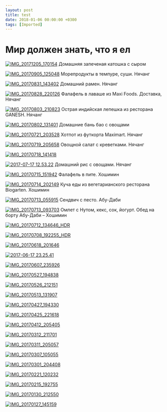 ```yaml
---
layout: post
title: test
date: 2018-01-06 00:00:00 +0300
tags: [Imported]
---
```

# Мир должен знать, что я ел

[![IMG_20171205_170154](https://vlaim.s3.amazonaws.com/uploads/2018/01/IMG_20171205_170154.jpg)](https://vlaim.s3.amazonaws.com/uploads/2018/01/IMG_20171205_170154.jpg) Домашняя запеченая катошка с сыром

[![IMG_20170905_125048](https://vlaim.s3.amazonaws.com/uploads/2018/01/IMG_20170905_125048.jpg)](https://vlaim.s3.amazonaws.com/uploads/2018/01/IMG_20170905_125048.jpg) Морепродукты в темпуре, суши. Нячанг

[![IMG_20170831_143402](https://vlaim.s3.amazonaws.com/uploads/2018/01/IMG_20170831_143402.jpg)](https://vlaim.s3.amazonaws.com/uploads/2018/01/IMG_20170831_143402.jpg) Домашний рамен. Нячанг

[![IMG_20170828_220126](https://vlaim.s3.amazonaws.com/uploads/2018/01/IMG_20170828_220126.jpg)](https://vlaim.s3.amazonaws.com/uploads/2018/01/IMG_20170828_220126.jpg) Фалафель в лаваше из Maxi Foods. Доставка, Нячанг

[![IMG_20170803_210823](https://vlaim.s3.amazonaws.com/uploads/2018/01/IMG_20170803_210823.jpg)](https://vlaim.s3.amazonaws.com/uploads/2018/01/IMG_20170803_210823.jpg) Острая индийская лепешка из ресторана GANESH. Нячанг

[![IMG_20170802_131401](https://vlaim.s3.amazonaws.com/uploads/2018/01/IMG_20170802_131401.jpg)](https://vlaim.s3.amazonaws.com/uploads/2018/01/IMG_20170802_131401.jpg) Домашние бань бао с овощами

[![IMG_20170721_203528](https://vlaim.s3.amazonaws.com/uploads/2018/01/IMG_20170721_203528.jpg)](https://vlaim.s3.amazonaws.com/uploads/2018/01/IMG_20170721_203528.jpg) Хотпот из футкорта Maximart. Нячанг

[![IMG_20170719_205658](https://vlaim.s3.amazonaws.com/uploads/2018/01/IMG_20170719_205658.jpg)](https://vlaim.s3.amazonaws.com/uploads/2018/01/IMG_20170719_205658.jpg) Овощной салат с креветками. Нячанг

[![IMG_20170718_141418](https://vlaim.s3.amazonaws.com/uploads/2018/01/IMG_20170718_141418.jpg)](https://vlaim.s3.amazonaws.com/uploads/2018/01/IMG_20170718_141418.jpg)

[![2017-07-17 12.53.22](https://vlaim.s3.amazonaws.com/uploads/2018/01/2017-07-17-12.53.22.jpg)](https://vlaim.s3.amazonaws.com/uploads/2018/01/2017-07-17-12.53.22.jpg) Домашний рис с овощами. Нячанг

[![IMG_20170715_151942](https://vlaim.s3.amazonaws.com/uploads/2018/01/IMG_20170715_151942.jpg)](https://vlaim.s3.amazonaws.com/uploads/2018/01/IMG_20170715_151942.jpg) Фалафель в пите. Хошимин

[![IMG_20170714_202149](https://vlaim.s3.amazonaws.com/uploads/2018/01/IMG_20170714_202149.jpg)](https://vlaim.s3.amazonaws.com/uploads/2018/01/IMG_20170714_202149.jpg) Куча еды из вегетарианского ресторана Biogarten. Хошимин

[![IMG_20170713_055915](https://vlaim.s3.amazonaws.com/uploads/2018/01/IMG_20170713_055915.jpg)](https://vlaim.s3.amazonaws.com/uploads/2018/01/IMG_20170713_055915.jpg) Сендвич с песто. Абу-Даби

[![IMG_20170713_093703](https://vlaim.s3.amazonaws.com/uploads/2018/01/IMG_20170713_093703.jpg)](https://vlaim.s3.amazonaws.com/uploads/2018/01/IMG_20170713_093703.jpg) Омлет с Нутом, кекс, сок, йогурт. Обед на борту Абу-Даби – Хошимин

[![IMG_20170712_134646_HDR](https://vlaim.s3.amazonaws.com/uploads/2018/01/IMG_20170712_134646_HDR.jpg)](https://vlaim.s3.amazonaws.com/uploads/2018/01/IMG_20170712_134646_HDR.jpg)

[![IMG_20170708_192255_HDR](https://vlaim.s3.amazonaws.com/uploads/2018/01/IMG_20170708_192255_HDR.jpg)](https://vlaim.s3.amazonaws.com/uploads/2018/01/IMG_20170708_192255_HDR.jpg)

[![IMG_20170618_201646](https://vlaim.s3.amazonaws.com/uploads/2018/01/IMG_20170618_201646.jpg)](https://vlaim.s3.amazonaws.com/uploads/2018/01/IMG_20170618_201646.jpg)

[![2017-06-17 23.25.41](https://vlaim.s3.amazonaws.com/uploads/2018/01/2017-06-17-23.25.41.jpg)](https://vlaim.s3.amazonaws.com/uploads/2018/01/2017-06-17-23.25.41.jpg)

[![IMG_20170607_235926](https://vlaim.s3.amazonaws.com/uploads/2018/01/IMG_20170607_235926.jpg)](https://vlaim.s3.amazonaws.com/uploads/2018/01/IMG_20170607_235926.jpg)

[![IMG_20170527_194838](https://vlaim.s3.amazonaws.com/uploads/2018/01/IMG_20170527_194838.jpg)](https://vlaim.s3.amazonaws.com/uploads/2018/01/IMG_20170527_194838.jpg)

[![IMG_20170526_212151](https://vlaim.s3.amazonaws.com/uploads/2018/01/IMG_20170526_212151.jpg)](https://vlaim.s3.amazonaws.com/uploads/2018/01/IMG_20170526_212151.jpg)

[![IMG_20170513_131907](https://vlaim.s3.amazonaws.com/uploads/2018/01/IMG_20170513_131907.jpg)](https://vlaim.s3.amazonaws.com/uploads/2018/01/IMG_20170513_131907.jpg)

[![IMG_20170427_194330](https://vlaim.s3.amazonaws.com/uploads/2018/01/IMG_20170427_194330.jpg)](https://vlaim.s3.amazonaws.com/uploads/2018/01/IMG_20170427_194330.jpg)

[![IMG_20170425_221618](https://vlaim.s3.amazonaws.com/uploads/2018/01/IMG_20170425_221618.jpg)](https://vlaim.s3.amazonaws.com/uploads/2018/01/IMG_20170425_221618.jpg)

[![IMG_20170412_205405](https://vlaim.s3.amazonaws.com/uploads/2018/01/IMG_20170412_205405.jpg)](https://vlaim.s3.amazonaws.com/uploads/2018/01/IMG_20170412_205405.jpg)

[![IMG_20170312_211701](https://vlaim.s3.amazonaws.com/uploads/2018/01/IMG_20170312_211701-e1515268197277.jpg)](https://vlaim.s3.amazonaws.com/uploads/2018/01/IMG_20170312_211701.jpg)

[![IMG_20170311_205057](https://vlaim.s3.amazonaws.com/uploads/2018/01/IMG_20170311_205057.jpg)](https://vlaim.s3.amazonaws.com/uploads/2018/01/IMG_20170311_205057.jpg)

[![IMG_20170307_105055](https://vlaim.s3.amazonaws.com/uploads/2018/01/IMG_20170307_105055.jpg)](https://vlaim.s3.amazonaws.com/uploads/2018/01/IMG_20170307_105055.jpg)

[![IMG_20170301_204408](https://vlaim.s3.amazonaws.com/uploads/2018/01/IMG_20170301_204408.jpg)](https://vlaim.s3.amazonaws.com/uploads/2018/01/IMG_20170301_204408.jpg)

[![IMG_20170221_120232](https://vlaim.s3.amazonaws.com/uploads/2018/01/IMG_20170221_120232.jpg)](https://vlaim.s3.amazonaws.com/uploads/2018/01/IMG_20170221_120232.jpg)

[![IMG_20170215_192755](https://vlaim.s3.amazonaws.com/uploads/2018/01/IMG_20170215_192755-e1515268226680.jpg)](https://vlaim.s3.amazonaws.com/uploads/2018/01/IMG_20170215_192755.jpg)

[![IMG_20170130_212550](https://vlaim.s3.amazonaws.com/uploads/2018/01/IMG_20170130_212550-e1515268248547.jpg)](https://vlaim.s3.amazonaws.com/uploads/2018/01/IMG_20170130_212550.jpg)

[![IMG_20170127_145159](https://vlaim.s3.amazonaws.com/uploads/2018/01/IMG_20170127_145159.jpg)](https://vlaim.s3.amazonaws.com/uploads/2018/01/IMG_20170127_145159.jpg)